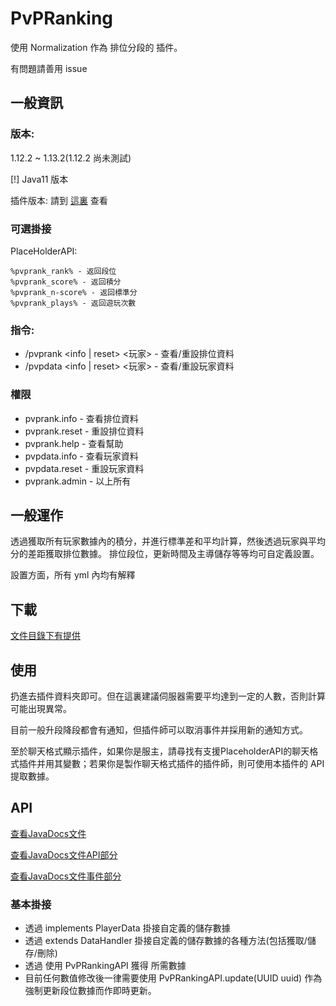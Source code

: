 # PvPRanking

使用 Normalization 作為 排位分段的 插件。

有問題請善用 issue
## 一般資訊

### 版本: 
1.12.2 ~ 1.13.2(1.12.2 尚未測試)

[!] Java11 版本

插件版本: 請到 [這裏](/src/plugin.yml) 查看

### 可選掛接
PlaceHolderAPI:

    %pvprank_rank% - 返回段位
    %pvprank_score% - 返回積分
    %pvprank_n-score% - 返回標準分
    %pvprank_plays% - 返回遊玩次數


### 指令:
  - /pvprank <info | reset> <玩家> - 查看/重設排位資料
 - /pvpdata <info | reset> <玩家> - 查看/重設玩家資料

### 權限
 - pvprank.info - 查看排位資料
 - pvprank.reset - 重設排位資料
 - pvprank.help - 查看幫助
 - pvpdata.info - 查看玩家資料
 - pvpdata.reset - 重設玩家資料
 - pvprank.admin - 以上所有

## 一般運作
透過獲取所有玩家數據內的積分，并進行標準差和平均計算，然後透過玩家與平均分的差距獲取排位數據。
排位段位，更新時間及主導儲存等等均可自定義設置。

設置方面，所有 yml 內均有解釋


## 下載
[文件目錄下有提供](/PvPRanking.jar)


## 使用

扔進去插件資料夾即可。但在這裏建議伺服器需要平均達到一定的人數，否則計算可能出現異常。

目前一般升段降段都會有通知，但插件師可以取消事件并採用新的通知方式。

至於聊天格式顯示插件，如果你是服主，請尋找有支援PlaceholderAPI的聊天格式插件并用其變數；若果你是製作聊天格式插件的插件師，則可使用本插件的 API 提取數據。

## API 

[查看JavaDocs文件](https://free-mc-plugins.github.io/PvPRanking)

[查看JavaDocs文件API部分](https://free-mc-plugins.github.io/PvPRanking/com/ericlam/mc/ranking/api/package-summary.html)

[查看JavaDocs文件事件部分](https://free-mc-plugins.github.io/PvPRanking/com/ericlam/mc/ranking/bukkit/event/package-summary.html)

### 基本掛接
- 透過 implements PlayerData 掛接自定義的儲存數據
- 透過 extends DataHandler 掛接自定義的儲存數據的各種方法(包括獲取/儲存/刪除)
- 透過 使用 PvPRankingAPI 獲得 所需數據
- 目前任何數值修改後一律需要使用 PvPRankingAPI.update(UUID uuid) 作為強制更新段位數據而作即時更新。
